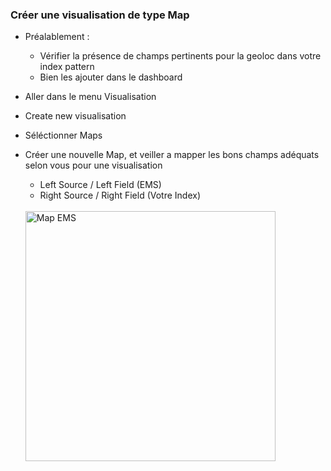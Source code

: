 ### Créer une visualisation de type Map

- Préalablement : 
    - Vérifier la présence de champs pertinents pour la geoloc dans votre index pattern 
    - Bien les ajouter dans le dashboard

- Aller dans le menu Visualisation

- Create new visualisation

- Séléctionner Maps

- Créer une nouvelle Map, et veiller a mapper les bons champs adéquats selon vous pour une visualisation
  - Left Source / Left Field    (EMS)
  - Right Source / Right Field  (Votre Index)
  <br><br>
  <img width="400" alt="Map EMS" src="https://user-images.githubusercontent.com/28993140/80424978-120cbd80-88e3-11ea-853c-442299e29f3b.png">
